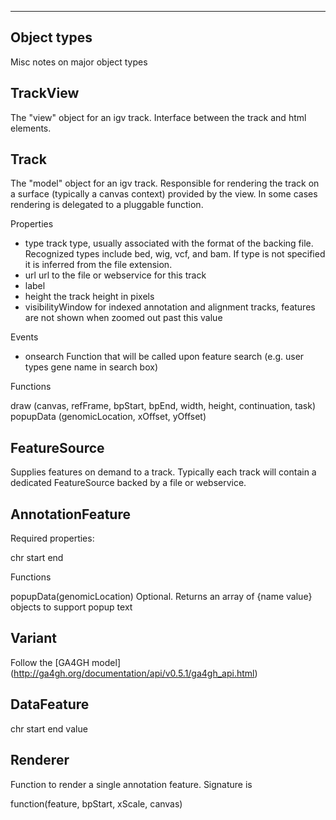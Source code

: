 ------------
Object types
------------


Misc notes on major object types

TrackView
---------

The "view" object for an igv track.  Interface between the track and html elements.


Track
-----

The "model" object for an igv track.  Responsible for rendering the track on a surface (typically a canvas 
context) provided by the view.  In some cases rendering is delegated to a pluggable function.

Properties

- type  track type, usually associated with the format of the backing file.  Recognized types include bed, wig, vcf, and bam. If type is not specified it is inferred from the file extension.
- url   url to the file or webservice for this track
- label  
- height  the track height in pixels
- visibilityWindow   for indexed annotation and alignment tracks, features are not shown when zoomed out past this value

Events

- onsearch   Function that will be called upon feature search (e.g. user types gene name in search box)

Functions

draw (canvas, refFrame, bpStart, bpEnd, width, height, continuation, task)
popupData (genomicLocation, xOffset, yOffset)


FeatureSource
-------------

Supplies features on demand to a track.  Typically each track will contain a dedicated FeatureSource backed by
a file or webservice.


AnnotationFeature
-----------------


Required properties:

chr
start
end

Functions

popupData(genomicLocation)   Optional.  Returns an array of {name value} objects to support popup text



Variant
-------

Follow the [GA4GH model] (http://ga4gh.org/documentation/api/v0.5.1/ga4gh_api.html) 


DataFeature
------------

chr
start
end
value


Renderer
--------

Function to render a single annotation feature.  Signature is

function(feature, bpStart, xScale, canvas)



